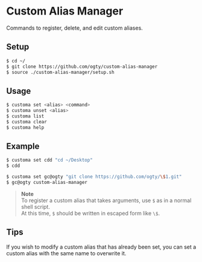 # Custom Alias Manager

Commands to register, delete, and edit custom aliases.

## Setup

```zsh
$ cd ~/
$ git clone https://github.com/ogty/custom-alias-manager
$ source ./custom-alias-manager/setup.sh
```

## Usage

```zsh
$ customa set <alias> <command>
$ customa unset <alias>
$ customa list
$ customa clear
$ customa help
```

## Example

```zsh
$ customa set cdd "cd ~/Desktop"
$ cdd

$ customa set gc@ogty "git clone https://github.com/ogty/\$1.git"
$ gc@ogty custom-alias-manager
```

> **Note**  
> To register a custom alias that takes arguments, use `$` as in a normal shell script.  
> At this time, `$` should be written in escaped form like `\$`.  

## Tips

If you wish to modify a custom alias that has already been set, you can set a custom alias with the same name to overwrite it.
